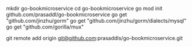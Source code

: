 mkdir go-bookmicroservice
cd go-bookmicroservice
go mod init github.com/prasaddl/go-bookmicroservice
go get "github.com/jinzhu/gorm"
go get "github.com/jinzhu/gorm/dialects/mysql"
go get "github.com/gorilla/mux"


git remote add origin git@github.com:prasaddls/go-bookmicroservice.git